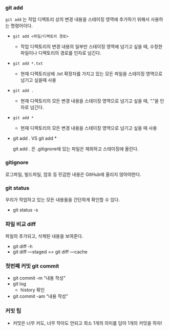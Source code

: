 ### git add

`git add` 는 작업 디렉토리 상의 변경 내용을 스테이징 영역에 추가하기 위해서 사용하는 명령어이다.

- `git add <파일/디렉토리 경로>`

  - 작업 디렉토리의 변경 내용의 일부만 스테이징 영역에 넘기고 싶을 때, 수정한 파일이나 디렉토리의 경로를 인자로 넘긴다.

- `git add *.txt`

  - 현재 디렉토리상에 .txt 확장자를 가지고 있는 모든 파일을 스테이징 영역으로 넘기고 싶을때 사용

- `git add .`

  - 현재 디렉토리의 모든 변경 내용을 스테이징 영역으로 넘기고 싶을 때, “.”을 인자로 넘긴다.

- `git add *`

  - 현재 디렉토리의 모든 변경 내용을 스테이징 영역으로 넘기고 싶을 때 사용

- git add . VS git add *

  git add . 은 .gitignore에 있는 파일은 제외하고 스테이징에 올린다.

### gitignore

로그파일, 빌드파일, 암호 등 민감한 내용은 GitHub에 올리지 않아야한다.

### git status

우리가 작업하고 있는 모든 내용들을 간단하게 확인할 수 있다.

- git status -s

### 파일 비교 diff

파일의 추가되고, 삭제된 내용을 보여준다.

- git diff -h
- git diff —staged == git diff —cache

### 첫번째 커밋 git commit

- git commit -m “내용 작성”
- git log
  - history 확인
- git commit -am “내용 작성”

### 커밋 팁

- 커밋은 너무 커도, 너무 작아도 안되고 최소 1개의 의미를 담아 1개의 커밋을 하자!
